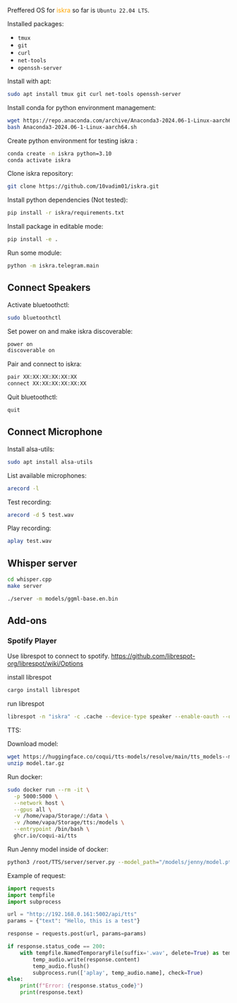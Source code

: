 Preffered OS for <span style="color:orange">iskra</span> so far is `Ubuntu 22.04 LTS`.

Installed packages:
- `tmux`
- `git`
- `curl`
- `net-tools`
- `openssh-server`

Install with apt:
```sh
sudo apt install tmux git curl net-tools openssh-server
```
Install conda for python environment management:
```sh
wget https://repo.anaconda.com/archive/Anaconda3-2024.06-1-Linux-aarch64.sh
bash Anaconda3-2024.06-1-Linux-aarch64.sh
``` 
Create python environment for testing iskra :
```sh
conda create -n iskra python=3.10
conda activate iskra
```
Clone iskra repository:
```sh
git clone https://github.com/10vadim01/iskra.git
```
Install python dependencies (Not tested):
```sh
pip install -r iskra/requirements.txt
```
Install package in editable mode:
```sh
pip install -e .
```
Run some module:
```sh
python -m iskra.telegram.main
```
## Connect Speakers
Activate bluetoothctl:
```sh
sudo bluetoothctl
```
Set power on and make iskra discoverable:
```sh
power on
discoverable on
```
Pair and connect to iskra:
```sh
pair XX:XX:XX:XX:XX:XX
connect XX:XX:XX:XX:XX:XX
```
Quit bluetoothctl:
```sh
quit
```

## Connect Microphone
Install alsa-utils:
```sh
sudo apt install alsa-utils
```
List available microphones:
```sh
arecord -l
```
Test recording:
```sh
arecord -d 5 test.wav
```
Play recording:
```sh
aplay test.wav
```

## Whisper server
```sh
cd whisper.cpp
make server
```
```sh
./server -m models/ggml-base.en.bin
```

## Add-ons 

### Spotify Player
Use librespot to connect to spotify.
https://github.com/librespot-org/librespot/wiki/Options

install librespot
```sh
cargo install librespot
```

run librespot
```sh
librespot -n "iskra" -c .cache --device-type speaker --enable-oauth --oauth-port 0 
```

TTS:

Download model:
```sh
wget https://huggingface.co/coqui/tts-models/resolve/main/tts_models--multilingual--multilingual-en--large-v2/model.tar.gz
unzip model.tar.gz
```

Run docker:
```sh
sudo docker run --rm -it \
  -p 5000:5000 \
  --network host \
  --gpus all \
  -v /home/vapa/Storage/:/data \
  -v /home/vapa/Storage/tts:/models \
  --entrypoint /bin/bash \
  ghcr.io/coqui-ai/tts
```

Run Jenny model inside of docker:
```sh
python3 /root/TTS/server/server.py --model_path="/models/jenny/model.pth" --config_path="/models/jenny/config.json" --use_cuda true --port 5000 
```

Example of request:
```python
import requests
import tempfile
import subprocess

url = "http://192.168.0.161:5002/api/tts"
params = {"text": "Hello, this is a test"}

response = requests.post(url, params=params)

if response.status_code == 200:
    with tempfile.NamedTemporaryFile(suffix='.wav', delete=True) as temp_audio:
        temp_audio.write(response.content)
        temp_audio.flush()
        subprocess.run(['aplay', temp_audio.name], check=True)
else:
    print(f"Error: {response.status_code}")
    print(response.text)
```

